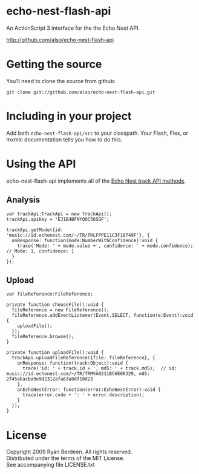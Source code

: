 echo-nest-flash-api
===================

An ActionScript 3 interface for the the Echo Nest API.

http://github.com/also/echo-nest-flash-api

Getting the source
==================

You’ll need to clone the source from github:

    git clone git://github.com/also/echo-nest-flash-api.git

Including in your project
=========================

Add both `echo-nest-flash-api/src` to your classpath. Your Flash, Flex, or mxmlc documentation tells you how to do this.

Using the API
=============

echo-nest-flash-api implements all of the [Echo Nest track API methods][1].

Analysis
--------

    var trackApi:TrackApi = new TrackApi();
    trackApi.apiKey = 'EJ1B4BFNYQOC56SGF';

    trackApi.getMode({id: 'music://id.echonest.com/~/TR/TRLFPPE11C3F10749F'}, {
      onResponse: function(mode:NumberWithConfidence):void {
        trace('Mode: ' + mode.value +', confidence: ' + mode.confidence);  // Mode: 1, confidence: 1
      }
    });

Upload
------

    var fileReference:FileReference;

    private function chooseFile():void {
      fileReference = new FileReference();
      fileReference.addEventListener(Event.SELECT, function(e:Event):void {
        uploadFile();
      });
      fileReference.browse();
    }

    private function uploadFile():void {
      trackApi.uploadFileReference({file: fileReference}, {
        onResponse: function(track:Object):void {
          trace('id: ' + track.id + ', md5: ' + track.md5);  // id: music://id.echonest.com/~/TR/TRMVA0211BC6E08329, md5: 2f45abacba9e9d2312afa63a8df10d23
        },
        onEchoNestError: function(error:EchoNestError):void {
          trace(error.code + ': ' + error.description);
        }
      });
    }

License
=======

Copyright 2009 Ryan Berdeen. All rights reserved.  
Distributed under the terms of the MIT License.  
See accompanying file LICENSE.txt

 [1]: http://developer.echonest.com/pages/overview
